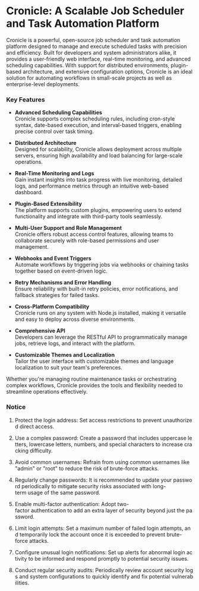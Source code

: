 # Cronicle: A Scalable Job Scheduler and Task Automation Platform

Cronicle is a powerful, open-source job scheduler and task automation platform designed to manage and execute scheduled tasks with precision and efficiency. Built for developers and system administrators alike, it provides a user-friendly web interface, real-time monitoring, and advanced scheduling capabilities. With support for distributed environments, plugin-based architecture, and extensive configuration options, Cronicle is an ideal solution for automating workflows in small-scale projects as well as enterprise-level deployments.

### Key Features

- **Advanced Scheduling Capabilities**  
  Cronicle supports complex scheduling rules, including cron-style syntax, date-based execution, and interval-based triggers, enabling precise control over task timing.

- **Distributed Architecture**  
  Designed for scalability, Cronicle allows deployment across multiple servers, ensuring high availability and load balancing for large-scale operations.

- **Real-Time Monitoring and Logs**  
  Gain instant insights into task progress with live monitoring, detailed logs, and performance metrics through an intuitive web-based dashboard.

- **Plugin-Based Extensibility**  
  The platform supports custom plugins, empowering users to extend functionality and integrate with third-party tools seamlessly.

- **Multi-User Support and Role Management**  
  Cronicle offers robust access control features, allowing teams to collaborate securely with role-based permissions and user management.

- **Webhooks and Event Triggers**  
  Automate workflows by triggering jobs via webhooks or chaining tasks together based on event-driven logic.

- **Retry Mechanisms and Error Handling**  
  Ensure reliability with built-in retry policies, error notifications, and fallback strategies for failed tasks.

- **Cross-Platform Compatibility**  
  Cronicle runs on any system with Node.js installed, making it versatile and easy to deploy across diverse environments.

- **Comprehensive API**  
  Developers can leverage the RESTful API to programmatically manage jobs, retrieve logs, and interact with the platform.

- **Customizable Themes and Localization**  
  Tailor the user interface with customizable themes and language localization to suit your team's preferences.

Whether you're managing routine maintenance tasks or orchestrating complex workflows, Cronicle provides the tools and flexibility needed to streamline operations effectively.

### Notice

1.  Protect the login address: Set access restrictions to prevent unauthorized direct access.
    
2.  Use a complex password: Create a password that includes uppercase letters, lowercase letters, numbers, and special characters to increase cracking difficulty.
    
3.  Avoid common usernames: Refrain from using common usernames like "admin" or "root" to reduce the risk of brute-force attacks.
    
4.  Regularly change passwords: It is recommended to update your password periodically to mitigate security risks associated with long-term usage of the same password.
    
5.  Enable multi-factor authentication: Adopt two-factor authentication to add an extra layer of security beyond just the password.
    
6.  Limit login attempts: Set a maximum number of failed login attempts, and temporarily lock the account once it is exceeded to prevent brute-force attacks.
    
7.  Configure unusual login notifications: Set up alerts for abnormal login activity to be informed and respond promptly to potential security issues.
    
8.  Conduct regular security audits: Periodically review account security logs and system configurations to quickly identify and fix potential vulnerabilities.
        